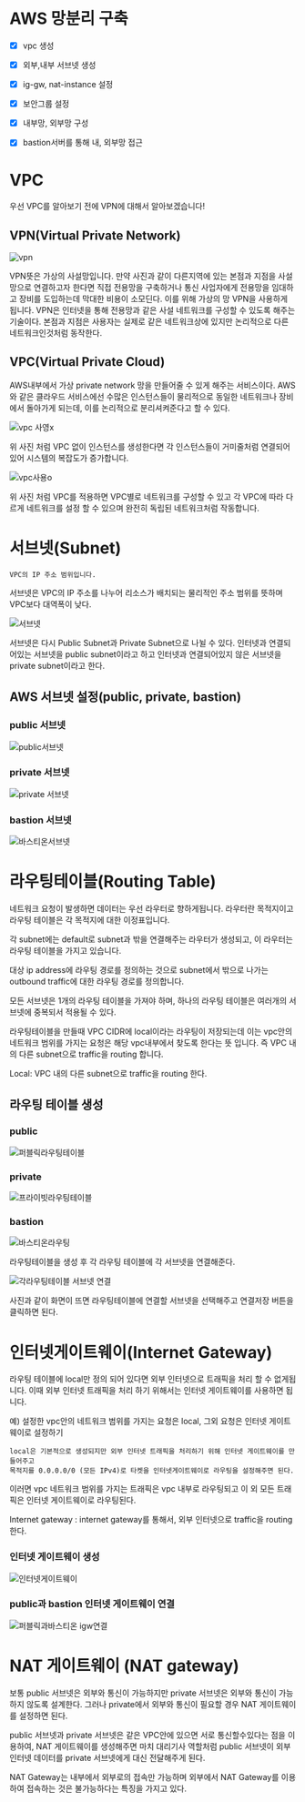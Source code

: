 # AWS 망분리 구축

- [x] vpc 생성
- [x] 외부,내부 서브넷 생성
- [x] ig-gw, nat-instance 설정
- [x] 보안그룹 설정
- [x] 내부망, 외부망 구성
- [x] bastion서버를 통해 내, 외부망 접근





# VPC

우선 VPC를 알아보기 전에 VPN에 대해서 알아보겠습니다!


## VPN(Virtual Private Network)


![vpn](https://user-images.githubusercontent.com/68090443/188599991-2216543b-7651-49bf-94c4-7dae639b0913.PNG)


VPN뜻은 가상의 사설망입니다. 만약 사진과 같이 다른지역에 있는 본점과 지점을 사설망으로 연결하고자 한다면 직접 전용망을 구축하거나 통신 사업자에게 전용망을 임대하고 장비를 도입하는데 막대한 비용이 소모딘다. 이를 위해 가상의 망 VPN을 사용하게 됩니다. VPN은 인터넷을 통해 전용망과 같은 사설 네트워크를 구성할 수 있도록 해주는 기술이다. 본점과 지점은 사용자는 실제로 같은 네트워크상에 있지만 논리적으로 다른 네트워크인것처럼 동작한다.

## VPC(Virtual Private Cloud)

AWS내부에서 가상 private network 망을 만들어줄 수 있게 해주는 서비스이다. AWS와 같은 클라우드 서비스에선 수많은 인스턴스들이 물리적으로 동일한 네트워크나 장비에서 돌아가게 되는데, 이를 논리적으로 분리셔켜준다고 할 수 있다.


![vpc 사영x](https://user-images.githubusercontent.com/68090443/188600018-260d76bd-f11a-46d2-b1c5-45420e878613.PNG)

위 사진 처럼 VPC 없이 인스턴스를 생성한다면 각 인스턴스들이 거미줄처럼 연결되어있어 시스템의 복잡도가 증가합니다.

![vpc사용o](https://user-images.githubusercontent.com/68090443/188600038-39f63de6-96a5-4536-8466-496db88e6ee6.PNG)

위 사진 처럼 VPC를 적용하면 VPC별로 네트워크를 구성할 수 있고 각 VPC에 따라 다르게 네트워크를 설정 할 수 있으며 완전히 독립된 네트워크처럼 작동합니다.



# 서브넷(Subnet)

    VPC의 IP 주소 범위입니다. 


서브넷은 VPC의 IP 주소를 나누어 리소스가 배치되는 물리적인 주소 범위를 뜻하며  VPC보다 대역폭이 낮다.


![서브넷](https://user-images.githubusercontent.com/68090443/188601115-44f6043b-edcf-4fb7-87b2-63bf88d73583.PNG)


서브넷은 다시 Public Subnet과 Private Subnet으로 나뉠 수 있다. 인터넷과 연결되어있는 서브넷을 public subnet이라고 하고 인터넷과 연결되어있지 않은 서브넷을 private subnet이라고 한다.

## AWS 서브넷 설정(public, private, bastion)

### public 서브넷

![public서브넷](https://user-images.githubusercontent.com/68090443/190850488-e34cbc29-95c1-43d1-ba2e-31f80e7eaac1.PNG)

### private 서브넷

![private 서브넷](https://user-images.githubusercontent.com/68090443/190850485-97f8276a-f662-4fd9-8f70-f8f242a6af41.PNG)

### bastion 서브넷

![바스티온서브넷](https://user-images.githubusercontent.com/68090443/190850493-50bff01b-003e-4ed5-aa29-d81dac294c3d.PNG)


# 라우팅테이블(Routing Table)

네트워크 요청이 발생하면 데이터는 우선 라우터로 향하게됩니다. 라우터란 목적지이고 라우팅 테이블은 각 목적지에 대한 이정표입니다.

각 subnet에는 default로 subnet과 밖을 연결해주는 라우터가 생성되고, 이 라우터는 라우팅 테이블을 가지고 있습니다. 

대상 ip address에 라우팅 경로를 정의하는 것으로 subnet에서 밖으로 나가는 outbound traffic에 대한 라우팅 경로를 정의합니다. 

모든 서브넷은 1개의 라우팅 테이블을 가져야 하며, 하나의 라우팅 테이블은 여러개의 서브넷에 중복되서 적용될 수 있다.


라우팅테이블을 만들때 VPC CIDR에 local이라는 라우팅이 저장되는데 이는 vpc안의 네트워크 범위를 가지는 요청은 해당 vpc내부에서 찾도록 한다는 뜻 입니다. 즉 VPC 내의 다른 subnet으로 traffic을 routing 합니다. 



Local: VPC 내의 다른 subnet으로 traffic을 routing 한다.


## 라우팅 테이블 생성

### public

![퍼블릭라우팅테이블](https://user-images.githubusercontent.com/68090443/190850549-55f6028b-734a-4477-9e3e-eeebd82aaef7.PNG)

### private

![프라이빗라우팅테이블](https://user-images.githubusercontent.com/68090443/190850554-2d18b1ac-aa5c-4c7c-8488-6acf9d5a4776.PNG)


### bastion

![바스티온라우팅](https://user-images.githubusercontent.com/68090443/190850560-e8cb548d-8334-45dd-b20c-98875462f869.PNG)


라우팅테이블을 생성 후 각 라우팅 테이블에 각 서브넷을 연결해준다.

![각라우팅테이블 서브넷 연결](https://user-images.githubusercontent.com/68090443/190850591-7c34e81c-f925-4574-b37d-948baf23330d.PNG)

사진과 같이 화면이 뜨면 라우팅테이블에 연결할 서브넷을 선택해주고 연결저장 버튼을 클릭하면 된다.

# 인터넷게이트웨이(Internet Gateway) 

라우팅 테이블에 local만 정의 되어 있다면 외부 인터넷으로 트래픽을 처리 할 수 없게됩니다. 이때 외부 인터넷 트래픽을 처리 하기 위해서는 인터넷 게이트웨이를 사용하면 됩니다.

예) 설정한 vpc안의 네트워크 범위를 가지는 요청은 local, 그외 요청은 인터넷 게이트웨이로 설정하기


    local은 기본적으로 생성되지만 외부 인터넷 트래픽을 처리하기 위해 인터넷 게이트웨이를 만들어주고
    목적지를 0.0.0.0/0 (모든 IPv4)로 타켓을 인터넷게이트웨이로 라우팅을 설정해주면 된다.


이러면 vpc 네트워크 범위를 가지는 트래픽은 vpc 내부로 라우팅되고 이 외 모든 트래픽은 인터넷 게이트웨이로 라우팅된다.


Internet gateway : internet gateway를 통해서, 외부 인터넷으로 traffic을 routing 한다.


### 인터넷 게이트웨이 생성

![인터넷게이트웨이](https://user-images.githubusercontent.com/68090443/190850676-259d4bb4-0122-4ebc-9843-c63febcee577.PNG)


### public과 bastion 인터넷 게이트웨이 연결


![퍼블릭과바스티온 igw연결](https://user-images.githubusercontent.com/68090443/190850692-9ead78a0-edd4-4a4a-9211-dce4754c0f08.PNG)



# NAT 게이트웨이 (NAT gateway)

보통 public 서브넷은 외부와 통신이 가능하지만 private 서브넷은 외부와 통신이 가능하지 않도록 설계한다.
그러나 private에서 외부와 통신이 필요할 경우 NAT 게이트웨이를 설정하면 된다.

public 서브넷과 private 서브넷은 같은 VPC안에 있으면 서로 통신할수있다는 점을 이용하여, NAT 게이트웨이를 생성해주면 마치 대리기사 역할처럼 public 서브넷이 외부 인터넷 데이터를 private 서브넷에게 대신 전달해주게 된다.

NAT Gateway는 내부에서 외부로의 접속만 가능하며 외부에서 NAT Gateway를 이용하여 접속하는 것은 불가능하다는 특징을 가지고 있다. 











